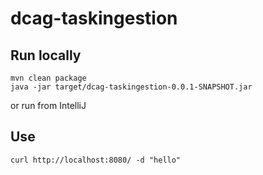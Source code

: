 # dcag-taskingestion

## Run locally
```
mvn clean package
java -jar target/dcag-taskingestion-0.0.1-SNAPSHOT.jar
```

or run from IntelliJ

## Use
`curl http://localhost:8080/ -d "hello"`